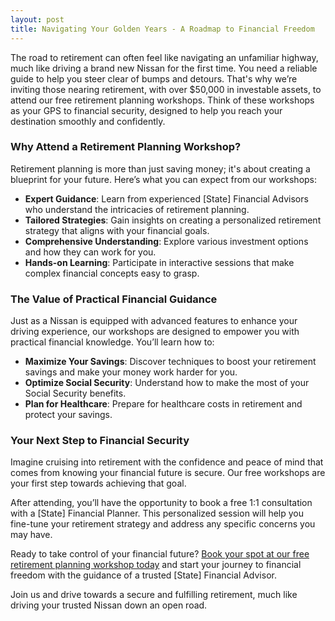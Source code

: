 ```yaml
---
layout: post
title: Navigating Your Golden Years - A Roadmap to Financial Freedom
---
```



The road to retirement can often feel like navigating an unfamiliar highway, much like driving a brand new Nissan for the first time. You need a reliable guide to help you steer clear of bumps and detours. That's why we’re inviting those nearing retirement, with over $50,000 in investable assets, to attend our free retirement planning workshops. Think of these workshops as your GPS to financial security, designed to help you reach your destination smoothly and confidently.

### Why Attend a Retirement Planning Workshop?

Retirement planning is more than just saving money; it's about creating a blueprint for your future. Here’s what you can expect from our workshops:

- **Expert Guidance**: Learn from experienced [State] Financial Advisors who understand the intricacies of retirement planning.
- **Tailored Strategies**: Gain insights on creating a personalized retirement strategy that aligns with your financial goals.
- **Comprehensive Understanding**: Explore various investment options and how they can work for you.
- **Hands-on Learning**: Participate in interactive sessions that make complex financial concepts easy to grasp.

### The Value of Practical Financial Guidance

Just as a Nissan is equipped with advanced features to enhance your driving experience, our workshops are designed to empower you with practical financial knowledge. You’ll learn how to:

- **Maximize Your Savings**: Discover techniques to boost your retirement savings and make your money work harder for you.
- **Optimize Social Security**: Understand how to make the most of your Social Security benefits.
- **Plan for Healthcare**: Prepare for healthcare costs in retirement and protect your savings.

### Your Next Step to Financial Security

Imagine cruising into retirement with the confidence and peace of mind that comes from knowing your financial future is secure. Our free workshops are your first step towards achieving that goal. 

After attending, you’ll have the opportunity to book a free 1:1 consultation with a [State] Financial Planner. This personalized session will help you fine-tune your retirement strategy and address any specific concerns you may have.

Ready to take control of your financial future? [Book your spot at our free retirement planning workshop today](https://workshopsforretirement.com) and start your journey to financial freedom with the guidance of a trusted [State] Financial Advisor.

Join us and drive towards a secure and fulfilling retirement, much like driving your trusted Nissan down an open road.